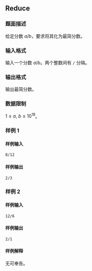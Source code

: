 ## Reduce
### 题面描述
给定分数 $a/b$，要求将其化为最简分数。

### 输入格式
输入一个分数 $a/b$。两个整数间有 `/` 分隔。

### 输出格式
输出最简分数。

### 数据限制
$1 \le a,\ b \le 10^{18}$。

### 样例 1
#### 样例输入
```
8/12
```

#### 样例输出
```
2/3
```

### 样例 2
#### 样例输入
```
12/6
```

#### 样例输出
```
2/1
```

#### 样例解释
无可奉告。